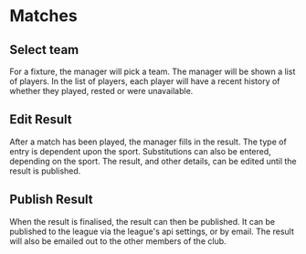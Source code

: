 # Matches

## Select team
For a fixture, the manager will pick a team. The manager will be shown a list of players. In the list of players, each player will have a recent history of whether they played, rested or were unavailable.

## Edit Result
After a match has been played, the manager fills in the result. The type of entry is dependent upon the sport. Substitutions can also be entered, depending on the sport. The result, and other details, can be edited until the result is published.

## Publish Result
When the result is finalised, the result can then be published. It can be published to the league via the league's api settings, or by email. The result will also be emailed out to the other members of the club.